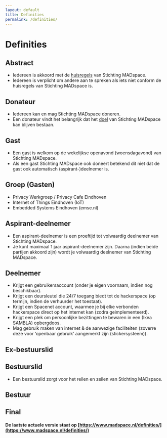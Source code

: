 ```yaml
---
layout: default
title: Definities
permalink: /definities/
---
```


# Definities

## Abstract
* Iedereen is akkoord met de [huisregels](/huisregels/) van Stichting MADspace.
* Iedereen is verplicht om andere aan te spreken als iets niet conform de huisregels van Stichting MADspace is.

## Donateur
* Iedereen kan en mag Stichting MADspace doneren.
* Een donateur vindt het belangrijk dat het [doel](/over/#doel) van Stichting MADspace kan blijven bestaan.

## Gast
* Een gast is welkom op de wekelijkse openavond (woensdagavond) van Stichting MADspace.
* Als een gast Stichting MADspace ook doneert betekend dit niet dat de gast ook automatisch (aspirant-)deelnemer is.

## Groep (Gasten)
* Privacy Werkgroep / Privacy Cafe Eindhoven
* Internet of Things Eindhoven (IoT)
* Embedded Systems Eindhoven (emse.nl)

## Aspirant-deelnemer
* Een aspirant-deelnemer is een proeftijd tot volwaardig deelnemer van Stichting MADspace.
* Je kunt maximaal 1 jaar aspirant-deelnemer zijn. Daarna (indien beide partijen akkoord zijn) wordt je volwaardig deelnemer van Stichting MADspace.

## Deelnemer
* Krijgt een gebruikersaccount (onder je eigen voornaam, indien nog beschikbaar).
* Krijgt een deursleutel die 24/7 toegang biedt tot de hackerspace (op termijn, indien de verhuurder het toestaat).
* Krijgt een Spacenet account, waarmee je bij elke verbonden hackerspace direct op het internet kan (zodra geimplementeerd).
* Krijgt een plek om persoonlijke bezittingen te bewaren in een (Ikea SAMBLA) opbergdoos.
* Mag gebruik maken van internet & de aanwezige faciliteiten (zoverre deze voor ‘openbaar gebruik’ aangemerkt zijn (stickersysteem)).

## Ex-bestuurslid

## Bestuurslid
* Een bestuurslid zorgt voor het reilen en zeilen van Stichting MADspace.

## Bestuur

## Final

#### De laatste actuele versie staat op [https://www.madspace.nl/definities/](https://www.madspace.nl/definities/)

